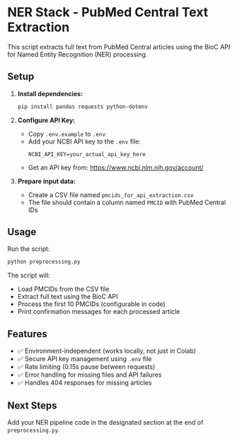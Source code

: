 # NER Stack - PubMed Central Text Extraction

This script extracts full text from PubMed Central articles using the BioC API for Named Entity Recognition (NER) processing.

## Setup

1. **Install dependencies:**
   ```bash
   pip install pandas requests python-dotenv
   ```

2. **Configure API Key:**
   - Copy `.env.example` to `.env`
   - Add your NCBI API key to the `.env` file:
     ```
     NCBI_API_KEY=your_actual_api_key_here
     ```
   - Get an API key from: https://www.ncbi.nlm.nih.gov/account/

3. **Prepare input data:**
   - Create a CSV file named `pmcids_for_api_extraction.csv`
   - The file should contain a column named `PMCID` with PubMed Central IDs

## Usage

Run the script:
```bash
python preprocessing.py
```

The script will:
- Load PMCIDs from the CSV file
- Extract full text using the BioC API
- Process the first 10 PMCIDs (configurable in code)
- Print confirmation messages for each processed article

## Features

- ✅ Environment-independent (works locally, not just in Colab)
- ✅ Secure API key management using `.env` file
- ✅ Rate limiting (0.15s pause between requests)
- ✅ Error handling for missing files and API failures
- ✅ Handles 404 responses for missing articles

## Next Steps

Add your NER pipeline code in the designated section at the end of `preprocessing.py`.
